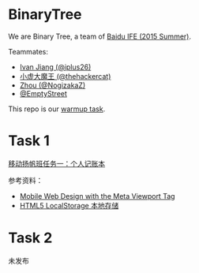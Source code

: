 # BinaryTree
We are Binary Tree, a team of [Baidu IFE (2015 Summer)](https://github.com/baidu-ife/ife/tree/master/2015_summer).

Teammates: 

* [Ivan Jiang (@iplus26)](https://github.com/iplus26)
* [小虚大魔王 (@thehackercat)](https://github.com/thehackercat)
* [Zhou (@NogizakaZ)](https://github.com/NogizakaZ)
* [@EmptyStreet](https://github.com/EmptyStreet)

This repo is our [warmup task](https://github.com/baidu-ife/ife/blob/master/2015_summer/task/warm_up.md).


# Task 1

[移动扬帆班任务一：个人记账本](https://github.com/baidu-ife/ife/blob/master/2015_summer/task/mob_yangfan_01.md)

参考资料：

* [Mobile Web Design with the Meta Viewport Tag](http://www.tuicool.com/articles/6zyuyaM)
* [HTML5 LocalStorage 本地存储](http://www.cnblogs.com/xiaowei0705/archive/2011/04/19/2021372.html)

# Task 2

未发布